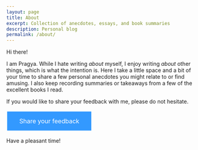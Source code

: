 ```yaml
---
layout: page
title: About
excerpt: Collection of anecdotes, essays, and book summaries
description: Personal blog
permalink: /about/
---
```

Hi there! 

I am Pragya. While I hate writing _about_ myself, I enjoy writing _about_ other things, which is  what the intention is. Here I take a little space and a bit of your time to share a few personal anecdotes you might relate to or find amusing. I also keep recording summaries or takeaways from a few of the excellent books I read.

If you would like to share your feedback with me, please do not hesitate.
<html>
<head>
<style>
.button {
  background-color: #3399ff;
  border: none;
  color: white;
  padding: 15px 32px;
  text-align: center;
  text-decoration: none;
  display: inline-block;
  font-size: 16px;
  margin: 4px 2px;
  cursor: pointer;
}
</style>
</head>
<body>
<a href="https://forms.gle/cMTmS2qrichCuzw16" class="button">Share your feedback</a>
</body>
</html>

Have a pleasant time!